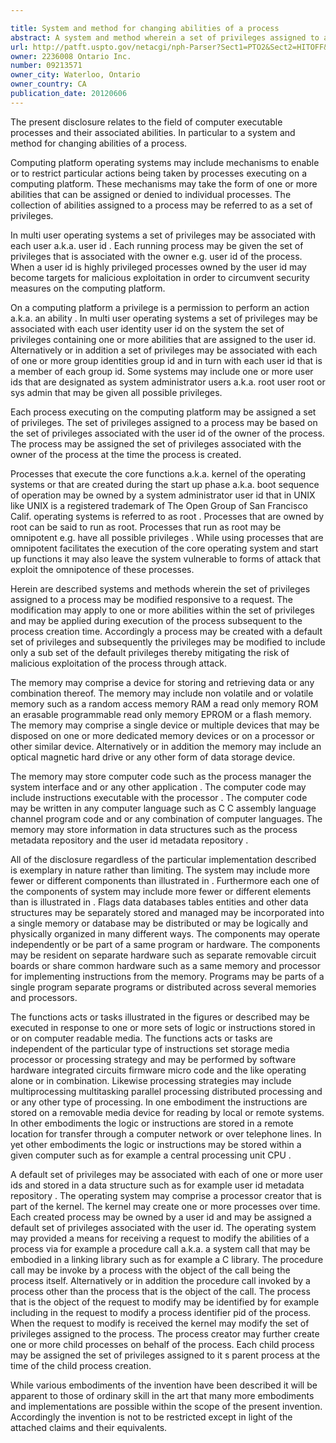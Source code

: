 ```yaml
---

title: System and method for changing abilities of a process
abstract: A system and method wherein a set of privileges assigned to a process may be modified responsive to a request. The modification may apply to one or more abilities within the set of privileges and may be applied during execution of the process subsequent to the process creation time. Accordingly a process may be created with a default set of privileges and subsequently the privileges may be modified (e.g. to include a sub-set of the default privileges) thereby mitigating the risk of malicious exploitation of the process through attack.
url: http://patft.uspto.gov/netacgi/nph-Parser?Sect1=PTO2&Sect2=HITOFF&p=1&u=%2Fnetahtml%2FPTO%2Fsearch-adv.htm&r=1&f=G&l=50&d=PALL&S1=09213571&OS=09213571&RS=09213571
owner: 2236008 Ontario Inc.
number: 09213571
owner_city: Waterloo, Ontario
owner_country: CA
publication_date: 20120606
---
```

The present disclosure relates to the field of computer executable processes and their associated abilities. In particular to a system and method for changing abilities of a process.

Computing platform operating systems may include mechanisms to enable or to restrict particular actions being taken by processes executing on a computing platform. These mechanisms may take the form of one or more abilities that can be assigned or denied to individual processes. The collection of abilities assigned to a process may be referred to as a set of privileges.

In multi user operating systems a set of privileges may be associated with each user a.k.a. user id . Each running process may be given the set of privileges that is associated with the owner e.g. user id of the process. When a user id is highly privileged processes owned by the user id may become targets for malicious exploitation in order to circumvent security measures on the computing platform.

On a computing platform a privilege is a permission to perform an action a.k.a. an ability . In multi user operating systems a set of privileges may be associated with each user identity user id on the system the set of privileges containing one or more abilities that are assigned to the user id. Alternatively or in addition a set of privileges may be associated with each of one or more group identities group id and in turn with each user id that is a member of each group id. Some systems may include one or more user ids that are designated as system administrator users a.k.a. root user root or sys admin that may be given all possible privileges.

Each process executing on the computing platform may be assigned a set of privileges. The set of privileges assigned to a process may be based on the set of privileges associated with the user id of the owner of the process. The process may be assigned the set of privileges associated with the owner of the process at the time the process is created.

Processes that execute the core functions a.k.a. kernel of the operating systems or that are created during the start up phase a.k.a. boot sequence of operation may be owned by a system administrator user id that in UNIX like UNIX is a registered trademark of The Open Group of San Francisco Calif. operating systems is referred to as root . Processes that are owned by root can be said to run as root. Processes that run as root may be omnipotent e.g. have all possible privileges . While using processes that are omnipotent facilitates the execution of the core operating system and start up functions it may also leave the system vulnerable to forms of attack that exploit the omnipotence of these processes.

Herein are described systems and methods wherein the set of privileges assigned to a process may be modified responsive to a request. The modification may apply to one or more abilities within the set of privileges and may be applied during execution of the process subsequent to the process creation time. Accordingly a process may be created with a default set of privileges and subsequently the privileges may be modified to include only a sub set of the default privileges thereby mitigating the risk of malicious exploitation of the process through attack.

The memory may comprise a device for storing and retrieving data or any combination thereof. The memory may include non volatile and or volatile memory such as a random access memory RAM a read only memory ROM an erasable programmable read only memory EPROM or a flash memory. The memory may comprise a single device or multiple devices that may be disposed on one or more dedicated memory devices or on a processor or other similar device. Alternatively or in addition the memory may include an optical magnetic hard drive or any other form of data storage device.

The memory may store computer code such as the process manager the system interface and or any other application . The computer code may include instructions executable with the processor . The computer code may be written in any computer language such as C C assembly language channel program code and or any combination of computer languages. The memory may store information in data structures such as the process metadata repository and the user id metadata repository .

All of the disclosure regardless of the particular implementation described is exemplary in nature rather than limiting. The system may include more fewer or different components than illustrated in . Furthermore each one of the components of system may include more fewer or different elements than is illustrated in . Flags data databases tables entities and other data structures may be separately stored and managed may be incorporated into a single memory or database may be distributed or may be logically and physically organized in many different ways. The components may operate independently or be part of a same program or hardware. The components may be resident on separate hardware such as separate removable circuit boards or share common hardware such as a same memory and processor for implementing instructions from the memory. Programs may be parts of a single program separate programs or distributed across several memories and processors.

The functions acts or tasks illustrated in the figures or described may be executed in response to one or more sets of logic or instructions stored in or on computer readable media. The functions acts or tasks are independent of the particular type of instructions set storage media processor or processing strategy and may be performed by software hardware integrated circuits firmware micro code and the like operating alone or in combination. Likewise processing strategies may include multiprocessing multitasking parallel processing distributed processing and or any other type of processing. In one embodiment the instructions are stored on a removable media device for reading by local or remote systems. In other embodiments the logic or instructions are stored in a remote location for transfer through a computer network or over telephone lines. In yet other embodiments the logic or instructions may be stored within a given computer such as for example a central processing unit CPU .

A default set of privileges may be associated with each of one or more user ids and stored in a data structure such as for example user id metadata repository . The operating system may comprise a processor creator that is part of the kernel. The kernel may create one or more processes over time. Each created process may be owned by a user id and may be assigned a default set of privileges associated with the user id. The operating system may provided a means for receiving a request to modify the abilities of a process via for example a procedure call a.k.a. a system call that may be embodied in a linking library such as for example a C library. The procedure call may be invoke by a process with the object of the call being the process itself. Alternatively or in addition the procedure call invoked by a process other than the process that is the object of the call. The process that is the object of the request to modify may be identified by for example including in the request to modify a process identifier pid of the process. When the request to modify is received the kernel may modify the set of privileges assigned to the process. The process creator may further create one or more child processes on behalf of the process. Each child process may be assigned the set of privileges assigned to it s parent process at the time of the child process creation.

While various embodiments of the invention have been described it will be apparent to those of ordinary skill in the art that many more embodiments and implementations are possible within the scope of the present invention. Accordingly the invention is not to be restricted except in light of the attached claims and their equivalents.

